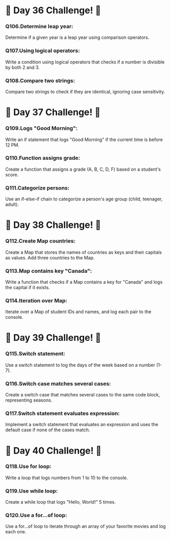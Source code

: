 <h1>🚀 Day 36 Challenge! 🚀</h1>
<p><h3><strong>Q106.Determine leap year:</strong></h3>Determine if a given year is a leap year using comparison operators.</p>
<p><h3><strong>Q107.Using logical operators:</strong></h3>Write a condition using logical operators that checks if a number is divisible by both 2 and 3.</p>
<p><h3><strong>Q108.Compare two strings:</strong></h3>Compare two strings to check if they are identical, ignoring case sensitivity.</p>
<h1>🚀 Day 37 Challenge! 🚀</h1>
<p><h3><strong>Q109.Logs "Good Morning":</strong></h3>Write an if statement that logs "Good Morning" if the current time is before 12 PM.</p>
<p><h3><strong>Q110.Function assigns grade:</strong></h3>Create a function that assigns a grade (A, B, C, D, F) based on a student's score.</p>
<p><h3><strong>Q111.Categorize persons:</strong></h3>Use an if-else-if chain to categorize a person's age group (child, teenager, adult).</p>
<h1>🚀 Day 38 Challenge! 🚀</h1>
<p><h3><strong>Q112.Create Map countries:</strong></h3>Create a Map that stores the names of countries as keys and their capitals as values. Add three countries to the Map.</p>
<p><h3><strong>Q113.Map contains key "Canada":</strong></h3>Write a function that checks if a Map contains a key for "Canada" and logs the capital if it exists.</p>
<p><h3><strong>Q114.Iteration over Map:</strong></h3>Iterate over a Map of student IDs and names, and log each pair to the console.</p>
<h1>🚀 Day 39 Challenge! 🚀</h1>
<p><h3><strong>Q115.Switch statement:</strong></h3>Use a switch statement to log the days of the week based on a number (1-7).</p>
<p><h3><strong>Q116.Switch case matches several cases:</strong></h3>Create a switch case that matches several cases to the same code block, representing seasons.</p>
<p><h3><strong>Q117.Switch statement evaluates expression:</strong></h3>Implement a switch statement that evaluates an expression and uses the default case if none of the cases match.</p>
<h1>🚀 Day 40 Challenge! 🚀</h1>
<p><h3><strong>Q118.Use for loop:</strong></h3>Write a loop that logs numbers from 1 to 10 to the console.</p>
<p><h3><strong>Q119.Use while loop:</strong></h3>Create a while loop that logs "Hello, World!" 5 times.</p>
<p><h3><strong>Q120.Use a for...of loop:</strong></h3>Use a for...of loop to iterate through an array of your favorite movies and log each one.</p>
